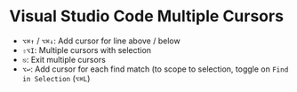 # Visual Studio Code Multiple Cursors

- `⌥⌘↑` / `⌥⌘↓`: Add cursor for line above / below
- `⇧⌥I`: Multiple cursors with selection
- `⎋`: Exit multiple cursors
- `⌥↩`: Add cursor for each find match (to scope to selection, toggle on `Find in Selection` (`⌥⌘L`)
